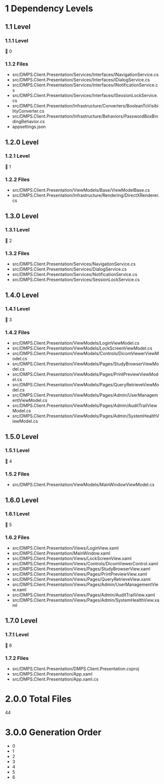 # 1 Dependency Levels

## 1.1 Level

### 1.1.1 Level

🔹 0

### 1.1.2 Files

- src/DMPS.Client.Presentation/Services/Interfaces/INavigationService.cs
- src/DMPS.Client.Presentation/Services/Interfaces/IDialogService.cs
- src/DMPS.Client.Presentation/Services/Interfaces/INotificationService.cs
- src/DMPS.Client.Presentation/Services/Interfaces/ISessionLockService.cs
- src/DMPS.Client.Presentation/Infrastructure/Converters/BooleanToVisibilityConverter.cs
- src/DMPS.Client.Presentation/Infrastructure/Behaviors/PasswordBoxBindingBehavior.cs
- appsettings.json

## 1.2.0 Level

### 1.2.1 Level

🔹 1

### 1.2.2 Files

- src/DMPS.Client.Presentation/ViewModels/Base/ViewModelBase.cs
- src/DMPS.Client.Presentation/Infrastructure/Rendering/DirectXRenderer.cs

## 1.3.0 Level

### 1.3.1 Level

🔹 2

### 1.3.2 Files

- src/DMPS.Client.Presentation/Services/NavigationService.cs
- src/DMPS.Client.Presentation/Services/DialogService.cs
- src/DMPS.Client.Presentation/Services/NotificationService.cs
- src/DMPS.Client.Presentation/Services/SessionLockService.cs

## 1.4.0 Level

### 1.4.1 Level

🔹 3

### 1.4.2 Files

- src/DMPS.Client.Presentation/ViewModels/LoginViewModel.cs
- src/DMPS.Client.Presentation/ViewModels/LockScreenViewModel.cs
- src/DMPS.Client.Presentation/ViewModels/Controls/DicomViewerViewModel.cs
- src/DMPS.Client.Presentation/ViewModels/Pages/StudyBrowserViewModel.cs
- src/DMPS.Client.Presentation/ViewModels/Pages/PrintPreviewViewModel.cs
- src/DMPS.Client.Presentation/ViewModels/Pages/QueryRetrieveViewModel.cs
- src/DMPS.Client.Presentation/ViewModels/Pages/Admin/UserManagementViewModel.cs
- src/DMPS.Client.Presentation/ViewModels/Pages/Admin/AuditTrailViewModel.cs
- src/DMPS.Client.Presentation/ViewModels/Pages/Admin/SystemHealthViewModel.cs

## 1.5.0 Level

### 1.5.1 Level

🔹 4

### 1.5.2 Files

- src/DMPS.Client.Presentation/ViewModels/MainWindowViewModel.cs

## 1.6.0 Level

### 1.6.1 Level

🔹 5

### 1.6.2 Files

- src/DMPS.Client.Presentation/Views/LoginView.xaml
- src/DMPS.Client.Presentation/MainWindow.xaml
- src/DMPS.Client.Presentation/Views/LockScreenView.xaml
- src/DMPS.Client.Presentation/Views/Controls/DicomViewerControl.xaml
- src/DMPS.Client.Presentation/Views/Pages/StudyBrowserView.xaml
- src/DMPS.Client.Presentation/Views/Pages/PrintPreviewView.xaml
- src/DMPS.Client.Presentation/Views/Pages/QueryRetrieveView.xaml
- src/DMPS.Client.Presentation/Views/Pages/Admin/UserManagementView.xaml
- src/DMPS.Client.Presentation/Views/Pages/Admin/AuditTrailView.xaml
- src/DMPS.Client.Presentation/Views/Pages/Admin/SystemHealthView.xaml

## 1.7.0 Level

### 1.7.1 Level

🔹 6

### 1.7.2 Files

- src/DMPS.Client.Presentation/DMPS.Client.Presentation.csproj
- src/DMPS.Client.Presentation/App.xaml
- src/DMPS.Client.Presentation/App.xaml.cs

# 2.0.0 Total Files

44

# 3.0.0 Generation Order

- 0
- 1
- 2
- 3
- 4
- 5
- 6

